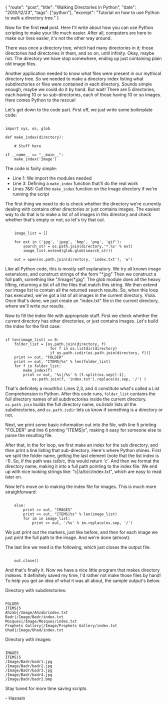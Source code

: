{
    "route": "post",
    "title": "Walking Directories in Python",
    "date": "2010/12/23",
    "tags": ["python"],
    "excerpt": "Tutorial on how to use Python to walk a directory tree."
}

Now for the first **real** post. Here I'll write about how you can use Python scripting to make your life much easier. After all, computers are here to make our lives easier, it's not the other way around.

There was once a directory tree, which had many directories in it; those directories had directories in them, and so on, until infinity. Okay, maybe not. The directory we have stop somewhere, ending up just containing plain old image files.

Another application needed to know what files were present in our mythical directory tree. So we needed to make a directory index listing what subdirectories or files were contained in each directory. Sounds simple enough, maybe we could do it by hand. But wait! There are 5 directories, each having 10 or so sub-directories, each of those having 10 or so images. Here comes Python to the rescue!

Let's get down to the code part. First off, we just write some boilerplate code:

<pre>
<code class="language-python">
import sys, os, glob

def make_index(directory):

    # Stuff here

if __name__ == "__main__":
    make_index('Image')
</code></pre>

The code is fairly simple:

* Line 1: We import the modules needed
* Line 3: Defining a <code>make_index</code> function that'll do the real work
* Lines 7&8: Call the <code>make_index</code> function on the Image directory if we're running the script

The first thing we need to do is check whether the directory we're currently dealing with contains other directories or just contains images. The easiest way to do that is to make a list of all images in this directory and check whether that's empty or not; so let's try that out.

<pre>
<code class="language-python">
    image_list = []

    for ext in ('jpg', 'jpeg', 'bmp', 'png', 'gif'):
        search_str = os.path.join(directory,'*.%s' % ext)
        image_list.extend(glob.glob(search_str))
    
    out = open(os.path.join(directory, 'index.txt'), 'w')
</code></pre>
        
Like all Python code, this is mostly self explanatory. We try all known image extensions, and construct strings of the form "\*.jpg" 
Then we construct a full path, something like "/Image/\*.jpg". The glob module does all the heavy lifting, returning a list of all the files that match this string. We then extend our image list to contain all the returned search results. So, when this loop has executed, we've got a list of all images in the current directory. Viola. Once that's done, we just create an "index.txt" file in the current directory, where we'll write our results.

Now to fill the index file with appropriate stuff. First we check whether the current directory has other directories, or just contains images. Let's build the index for the first case:

<pre>
<code class="language-python">
if len(image_list) == 0:
    folder_list = [os.path.join(directory, f)
                    for f in os.listdir(directory)
                    if os.path.isdir(os.path.join(directory, f))]
    print >> out, "FOLDER"
    print >> out, "ITEMS|%s" % len(folder_list)
    for f in folder_list:
        make_index(f)
        print >> out, '%s|/%s' % (f.split(os.sep)[-1], 
            os.path.join(f, 'index.txt').replace(os.sep, '/') )
</code></pre>

That's definitely a mouthful. Lines 2,3, and 4 constitute what's called a List Comprehension in Python. After this code runs, <code>folder_list</code> contains the full directory names of all subdirectories inside the current directory. <code>os.path.join</code> builds the full directory name, os.listdir lists all the subdirectories, and <code>os.path.isdir</code> lets us know if something is a directory or not.

Next, we print some basic information out into the file, with line 5 printing "FOLDER" and line 6 printing "ITEMS|x", making it easy for someone else to parse the resulting file.

After that, in the for loop, we first make an index for the sub directory, and then print a line listing that sub-directory. Here's where Python shines. First we split the folder name, getting the last element (note that the list index is -1). So, if the path was /a/b/c, this would return 'c'. And then we format the directory name, making it into a full path pointing to the index file. We end up with nice looking strings like: "c|/a/b/c/index.txt", which are easy to read later on.

Now let's move on to making the index file for images. This is much more straighforward:

<pre>
<code class="language-python">
    else:
        print >> out, "IMAGES"
        print >> out, "ITEMS|%s" % len(image_list)
        for im in image_list:
            print >> out, '/%s' % im.replace(os.sep, '/')
</code></pre>

We just print out the markers, just like before, and then for each image we just print the full path to the image. And we're done (almost).

The last line we need is the following, which just closes the output file:

<pre>
<code class="language-python">
    out.close()
</code></pre>

And that's finally it. Now we have a nice little program that makes directory indexes. It definitely saved my time, I'd rather not make those files by hand! To help you get an idea of what it was all about, the sample output's below.

Directory with subdirectories:

<pre>
<code class="language-python">
FOLDER
ITEMS|5
Ahzab|/Image/Ahzab/index.txt
Badr|/Image/Badr/index.txt
Mosques|/Image/Mosques/index.txt
Prophets Gallery|/Image/Prophets Gallery/index.txt
Uhad|/Image/Uhad/index.txt
</code></pre>

Directory with images:

<pre>
<code class="language-python">
IMAGES
ITEMS|5
/Image/Badr/badr1.jpg
/Image/Badr/badr2.jpg
/Image/Badr/badr3.jpg
/Image/Badr/badr4.jpg
/Image/Badr/badr2.bmp
</code></pre>

Stay tuned for more time saving scripts.

\- Hasnain
